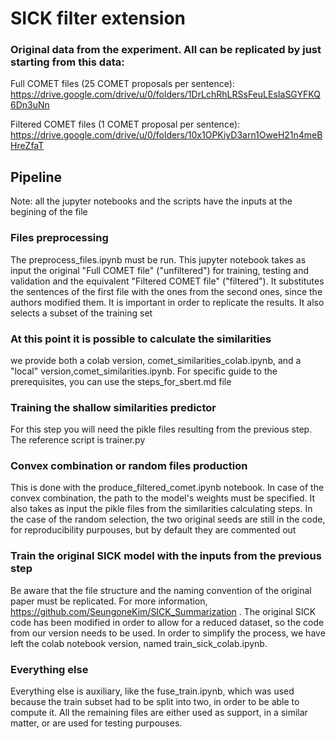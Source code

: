 # SICK filter extension

### Original data from the experiment. All can be replicated by just starting from this data:

Full COMET files (25 COMET proposals per sentence): https://drive.google.com/drive/u/0/folders/1DrLchRhLRSsFeuLEsIaSGYFKQ6Dn3uNn

Filtered COMET files (1 COMET proposal per sentence): https://drive.google.com/drive/u/0/folders/10x1OPKiyD3arn1OweH21n4meBHreZfaT


## Pipeline
Note: all the jupyter notebooks and the scripts have the inputs at the begining of the file

### Files preprocessing
The preprocess_files.ipynb must be run. This jupyter notebook takes as input the original "Full COMET file" ("unfiltered") for training, testing and validation and the equivalent "Filtered COMET file" ("filtered"). It substitutes the sentences of the first file with the ones from the second ones, since the authors modified them. It is important in order to replicate the results. It also selects a subset of the training set

### At this point it is possible to calculate the similarities
we provide both a colab version, comet_similarities_colab.ipynb, and a "local" version,comet_similarities.ipynb. For specific guide to the prerequisites, you can use the steps_for_sbert.md file

### Training the shallow similarities predictor
For this step you will need the pikle files resulting from the previous step. The reference script is trainer.py

### Convex combination or random files production
This is done with the produce_filtered_comet.ipynb notebook. In case of the convex combination, the path to the model's weights must be specified. It also takes as input the pikle files from the similarities calculating steps. In the case of the random selection, the two original seeds are still in the code, for reproducibility purpouses, but by default they are commented out

### Train the original SICK model with the inputs from the previous step
Be aware that the file structure and the naming convention of the original paper must be replicated. For more information, https://github.com/SeungoneKim/SICK_Summarization . The original SICK code has been modified in order to allow for a reduced dataset, so the code from our version needs to be used. In order to simplify the process, we have left the colab notebook version, named train_sick_colab.ipynb.

### Everything else
Everything else is auxiliary, like the fuse_train.ipynb, which was used because the train subset had to be split into two, in order to be able to compute it. All the remaining files are either used as support, in a similar matter, or are used for testing purpouses.

